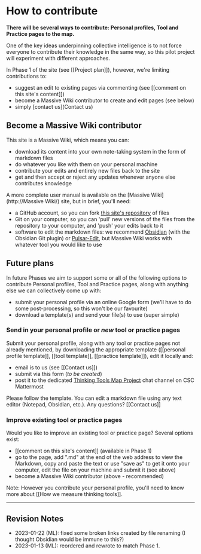 # How to contribute

**There will be several ways to contribute:  Personal profiles, Tool and Practice pages to the map.**

One of the key ideas underpinning collective intelligence is to not force everyone to contribute their knowledge in the same way, so this pilot project will experiment with different approaches. 

In Phase 1 of the site (see [[Project plan]]), however, we're limiting contributions to:

* suggest an edit to existing pages via commenting (see [[comment on this site's content]])
* become a Massive Wiki contributor to create and edit pages (see below)
* simply [contact us](Contact us)

## Become a Massive Wiki contributor

This site is a Massive Wiki, which means you can:

* download its content into your own note-taking system in the form of markdown files
* do whatever you like with them on your personal machine
* contribute your edits and entirely new files back to the site
* get and then accept or reject any updates whenever anyone else contributes knowledge

A more complete user manual is available on the [Massive Wiki](http://Massive Wiki/) site, but in brief, you'll need:

* a GitHub account, so you can fork [this site's repository](https://github.com/Fellowship-of-the-Link/TfT-test1) of files
* Git on your computer, so you can 'pull' new versions of the files from the repository to your computer, and 'push' your edits back to it
* software to edit the markdown files: we recommend [Obsidian](https://obsidian.md/) (with the Obsidian Git plugin) or [Pulsar-Edit](https://pulsar-edit.dev/), but Massive Wiki works with whatever tool you would like to use

## Future plans

In future Phases we aim to support some or all of the following options to contribute Personal profiles, Tool and Practice pages, along with anything else we can collectively come up with:

* submit your personal profile via an online Google form (we'll have to do some post-processing, so this won't be our favourite)
* download a template(s) and send your file(s) to use (super simple)

### Send in your personal profile or *new* tool or practice pages

Submit your personal profile, along with any tool or practice pages not already mentioned, by downloading the appropriate template ([[personal profile template]], [[tool template]], [[practice template]]), edit it locally and:

* email is to us (see [[Contact us]])
* submit via this form (*to be created*)
* post it to the dedicated [Thinking Tools Map Project](https://chat.collectivesensecommons.org/agora/channels/ogm-thinking-tools-map-project) chat channel on CSC Mattermost

Please follow the template. You can edit a markdown file using any text editor (Notepad, Obsidian, etc.). Any questions? [[Contact us]]

### Improve existing tool or practice pages

Would you like to improve an existing tool or practice page? Several options exist:

* [[comment on this site's content]] (available in Phase 1)
* go to the page, add ".md" at the end of the web address to view the Markdown, copy and paste the text or use "save as" to get it onto your computer, edit the file on your machine and submit it (see above)
* become a Massive Wiki contributor (above - recommended)

Note: However you contribute your personal profile,  you'll need to know more about [[How we measure thinking tools]].


---

## Revision Notes

* 2023-01-22 (ML): fixed some broken links created by file renaming (I thought Obsidian would be immune to this?)
* 2023-01-13 (ML): reordered and rewrote to match Phase 1. 

